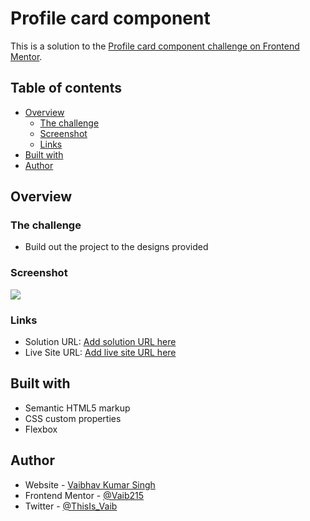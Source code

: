 # Profile card component

This is a solution to the [Profile card component challenge on Frontend Mentor](https://www.frontendmentor.io/challenges/profile-card-component-cfArpWshJ). 

## Table of contents

- [Overview](#overview)
  - [The challenge](#the-challenge)
  - [Screenshot](#screenshot)
  - [Links](#links)
- [Built with](#built-with)
- [Author](#author)

## Overview

### The challenge

- Build out the project to the designs provided

### Screenshot

![](https://res.cloudinary.com/dz209s6jk/image/upload/q_auto:good,w_900/Challenges/udlaqeyuqehspxb2zi9h.jpg)

### Links

- Solution URL: [Add solution URL here](https://github.com/Vaib215/Profile-Card-Component)
- Live Site URL: [Add live site URL here](https://vaib215.github.io/profile-card-component)

## Built with

- Semantic HTML5 markup
- CSS custom properties
- Flexbox

## Author

- Website - [Vaibhav Kumar Singh](https://vaib.carrd.co)
- Frontend Mentor - [@Vaib215](https://www.frontendmentor.io/profile/Vaib215)
- Twitter - [@ThisIs_Vaib](https://www.twitter.com/ThisIs_Vaib)
